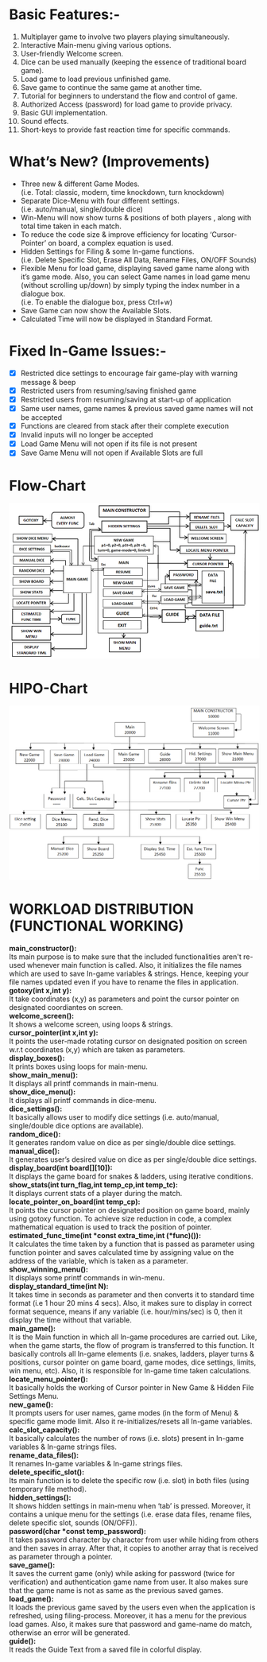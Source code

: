 # Basic Features:-
1) Multiplayer game to involve two players playing simultaneously.
2) Interactive Main-menu giving various options.
3) User-friendly Welcome screen.
4) Dice can be used manually (keeping the essence of traditional board game).
5) Load game to load previous unfinished game.
6) Save game to continue the same game at another time.
7) Tutorial for beginners to understand the flow and control of game. 
8) Authorized Access (password) for load game to provide privacy.
9) Basic GUI implementation.
10) Sound effects.
11) Short-keys to provide fast reaction time for specific commands.

# What’s New? (Improvements)
- Three new & different Game Modes.\
    (i.e. Total: classic, modern, time knockdown, turn knockdown)
- Separate Dice-Menu with four different settings.\
    (i.e. auto/manual, single/double dice)
- Win-Menu will now show turns & positions of both players , along with total time taken in each match.
- To reduce the code size & improve efficiency for locating ‘Cursor-Pointer’ on board, a complex equation is used.
- Hidden Settings for Filing & some In-game functions.\
    (i.e. Delete Specific Slot, Erase All Data, Rename Files, ON/OFF Sounds)
- Flexible Menu for load game, displaying saved game name along with it’s game mode. Also, you can select Game names in load game menu (without scrolling up/down) by simply typing the index number in a dialogue box.\
    (i.e. To enable the dialogue box, press Ctrl+w)
- Save Game can now show the Available Slots.
- Calculated Time will now be displayed in Standard Format.

# Fixed In-Game Issues:-
- [x] Restricted dice settings to encourage fair game-play with warning message & beep
- [x] Restricted users from resuming/saving finished game 
- [x] Restricted users from resuming/saving at start-up of application
- [x] Same user names, game names & previous saved game names will not be accepted
- [x] Functions are cleared from stack after their complete execution
- [x] Invalid inputs will no longer be accepted
- [x] Load Game Menu will  not open if its file is not present
- [x] Save Game Menu will not open if Available Slots are full

# Flow-Chart
![](Images/flow_chart.png)
# HIPO-Chart
![](Images/HIPO_chart.png)

# WORKLOAD DISTRIBUTION (FUNCTIONAL WORKING)
**main_constructor():**\
Its main purpose is to make sure that the included functionalities aren't re-used whenever main function is called. Also, it initializes the file names which are used to save In-game variables & strings. Hence, keeping your file names updated even if you have to rename the files in application.\
**gotoxy(int x,int y):**\
It take coordinates (x,y) as parameters and point the cursor pointer on designated coordiantes on screen.\
**welcome_screen():**\
It shows a welcome screen, using loops & strings.\
**cursor_pointer(int x,int y):**\
It points the user-made rotating cursor on designated position on screen w.r.t coordinates (x,y) which are taken as parameters.\
**display_boxes():**\
It prints boxes using loops for main-menu.\
**show_main_menu():**\
It displays all printf commands in main-menu.\
**show_dice_menu():**\
It displays all printf commands in dice-menu.\
**dice_settings():**\
It basically allows user to modify dice settings (i.e. auto/manual, single/double dice options are available).\
**random_dice():**\
It generates random value on dice as per single/double dice settings.\
**manual_dice():**\
It generates user’s desired value on dice as per single/double dice settings.\
**display_board(int board[][10]):**\
It displays the game board for snakes & ladders, using iterative conditions.\
**show_stats(int turn_flag,int temp_cp,int temp_tc):**\
It displays current stats of a player during the match.\
**locate_pointer_on_board(int temp_cp):**\
It points the cursor pointer on designated position on game board, mainly using gotoxy function. To achieve size reduction in code, a complex mathematical equation is used to track the position of pointer.\
**estimated_func_time(int *const extra_time,int (*func)()):**\
It calculates the time taken by a function that is passed as parameter using function pointer and saves calculated time by assigning value on the address of the variable, which is taken as a parameter.\
**show_winning_menu():**\
It displays some printf commands in win-menu.\
**display_standard_time(int N):**\
It takes time in seconds as parameter and then converts it to standard time format (i.e 1 hour 20 mins 4 secs). Also, it makes sure to display in correct format sequence, means if any variable (i.e. hour/mins/sec) is 0, then it display the time without that variable.\
**main_game():**\
It is the Main function in which all In-game procedures are carried out. Like, when the game starts, the flow of program is transferred to this function. It basically controls all In-game elements (i.e. snakes, ladders, player turns & positions, cursor pointer on game board, game modes, dice settings, limits, win menu, etc). Also, it is responsible for In-game time taken calculations.\
**locate_menu_pointer():**\
It basically holds the working of Cursor pointer in New Game & Hidden File Settings Menu.\
**new_game():**\
It prompts users for user names, game modes (in the form of Menu) & specific game mode limit. Also it re-initializes/resets all In-game variables.\
**calc_slot_capacity():**\
It basically calculates the number of rows (i.e. slots) present in In-game variables & In-game strings files.\
**rename_data_files():**\
It renames In-game variables & In-game strings files.\
**delete_specific_slot():**\
Its main function is to delete the specific row (i.e. slot) in both files (using temporary file method).\
**hidden_settings():**\
It shows hidden settings in main-menu when ‘tab’ is pressed. Moreover, it contains a unique menu for the settings (i.e. erase data files, rename files, delete specific slot, sounds (ON/OFF)).\
**password(char *const temp_password):**\
It takes password character by character from user while hiding from others and then saves in array. After that, it copies to another array that is received as parameter through a pointer.\
**save_game():**\
It saves the current game (only) while asking for password (twice for verification) and authentication game name from user. It also makes sure that the game name is not as same as the previous saved games.\
**load_game():**\
It loads the previous game saved by the users even when the application is refreshed, using filing-process. Moreover, it has a menu for the previous load games. Also, it makes sure that password and game-name do match, otherwise an error will be generated.\
**guide():**\
It reads the Guide Text from a saved file in colorful display.

